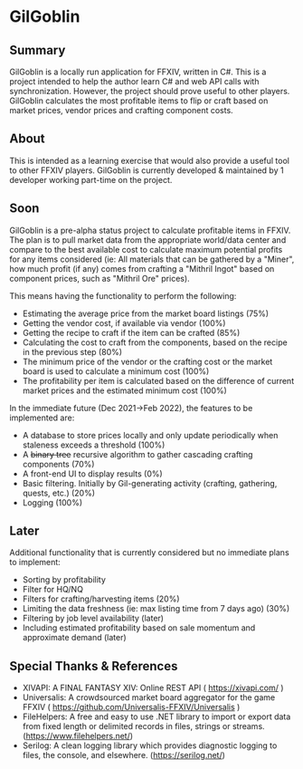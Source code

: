 # GilGoblin

## Summary

GilGoblin is a locally run application for FFXIV, written in C#. This is a project intended to help the author learn C# and web API calls with synchronization. However, the project should prove useful to other players. GilGoblin calculates the most profitable items to flip or craft based on market prices, vendor prices and crafting component costs. 

## About
This is intended as a learning exercise that would also provide a useful tool to other FFXIV players. GilGoblin is currently developed & maintained by 1 developer working part-time on the project.

## Soon

GilGoblin is a pre-alpha status project to calculate profitable items in FFXIV. The plan is to pull market data from the appropriate world/data center and compare to the best available cost to calculate maximum potential profits for any items considered (ie: All materials that can be gathered by a "Miner", how much profit (if any) comes from crafting a "Mithril Ingot" based on component prices, such as "Mithril Ore" prices).

This means having the functionality to perform the following: 

* Estimating the average price from the market board listings (75%)
* Getting the vendor cost, if available via vendor (100%)
* Getting the recipe to craft if the item can be crafted (85%)
* Calculating the cost to craft from the components, based on the recipe in the previous step (80%)
* The minimum price of the vendor or the crafting cost or the market board is used to calculate a minimum cost (100%)
* The profitability per item is calculated based on the difference of current market prices and the estimated minimum cost (100%)

In the immediate future (Dec 2021->Feb 2022), the features to be implemented are:

* A database to store prices locally and only update periodically when staleness exceeds a threshold (100%)
* A ~~binary tree~~ recursive algorithm to gather cascading crafting components (70%)
* A front-end UI to display results (0%)
* Basic filtering. Initially by Gil-generating activity (crafting, gathering, quests, etc.) (20%)
* Logging (100%)

## Later

Additional functionality that is currently considered but no immediate plans to implement:

* Sorting by profitability
* Filter for HQ/NQ
* Filters for crafting/harvesting items (20%)
* Limiting the data freshness (ie: max listing time from 7 days ago) (30%)
* Filtering by job level availability (later)
* Including estimated profitability based on sale momentum and approximate demand (later)

## Special Thanks & References

* XIVAPI: A FINAL FANTASY XIV: Online REST API ( https://xivapi.com/ )
* Universalis: A crowdsourced market board aggregator for the game FFXIV ( https://github.com/Universalis-FFXIV/Universalis )
* FileHelpers: A free and easy to use .NET library to import or export data from fixed length or delimited records in files, strings or streams.   (https://www.filehelpers.net/)
* Serilog: A clean logging library which provides diagnostic logging to files, the console, and elsewhere.  (https://serilog.net/)
